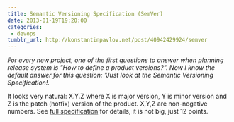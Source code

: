 ```yaml
---
title: Semantic Versioning Specification (SemVer)
date: 2013-01-19T19:20:00
categories:
 - devops
tumblr_url: http://konstantinpavlov.net/post/40942429924/semver
---
```


_For every new project, one of the first questions to answer when planning release system is "How to define a product versions?". Now I know the default answer for this question: "Just look at the Semantic Versioning Specification!._

It looks very natural: X.Y.Z where X is major version, Y is minor version and Z is the patch (hotfix) version of the product. X,Y,Z are non-negative numbers.
See [full specification](http://semver.org/) for details, it is not big, just 12 points.
